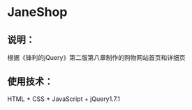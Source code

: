 # JaneShop

## 说明：
根据《锋利的jQuery》第二版第八章制作的购物网站首页和详细页

## 使用技术：
HTML + CSS + JavaScript + jQuery1.7.1
